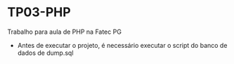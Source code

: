 # TP03-PHP
Trabalho para aula de PHP na Fatec PG

* Antes de executar o projeto, é necessário executar o script do banco de dados de dump.sql

